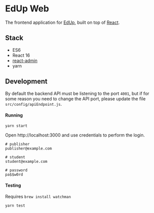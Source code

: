 # EdUp Web

The frontend application for [EdUp](https://bitbucket.org/leandronsp/edup/src/master/edup-api/README.md), built on top of [React](https://github.com/facebook/react).

## Stack

  * ES6
  * React 16
  * [react-admin](https://github.com/marmelab/react-admin)
  * yarn

## Development
By default the backend API must be listening to the port `4001`, but if for some reason you need to change
the API port, please update the file `src/config/apiEndpoint.js`.

#### Running
```
yarn start
```
Open http://localhost:3000 and use credentials to perform the login.
```
# publisher
publisher@example.com

# student
student@example.com

# password
pa$$w0rd
```

#### Testing
Requires `brew install watchman`
```
yarn test
```
